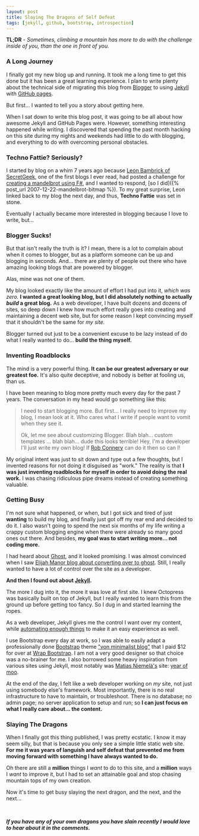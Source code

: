 ```yaml
---
layout: post
title: Slaying The Dragons of Self Defeat
tags: [jekyll, github, bootstrap, introspection]
---
```


**TL;DR** - *Sometimes, climbing a mountain has more to do with the challenge inside of you, than the one in front of you.*

### A Long Journey

I finally got my new blog up and running. It took me a long time to get this done
but it has been a great learning experience. I plan to write plenty about the technical side of migrating this blog
from [Blogger][1] to using [Jekyll][2] with [GitHub pages][3].

But first... I wanted to tell you a story about getting here.

When I sat down to write this blog post, it was going to be all about how awesome Jekyll and GitHub Pages were. However,
something interesting happened while writing. I discovered that spending the past month hacking on this site
during my nights and weekends had little to do with blogging, and everything to do with overcoming personal obstacles.

### Techno Fattie? Seriously?

I started by blog on a whim 7 years ago because [Leon Bambrick of SecretGeek](http://secretgeek.net/), one of the first
blogs I ever read, had posted a challenge for [creating a mandelbrot using F#](http://secretgeek.net/f_mandel.asp), and
I wanted to respond, [so I did]({% post_url 2007-12-22-mandelbrot-bitmap %}). To my great surprise, Leon linked back to
my blog the next day, and thus, **Techno Fattie** was set in stone.

Eventually I actually became more interested in blogging because I love to write, but...

### Blogger Sucks!

But that isn't really the truth is it? I mean, there is a lot to complain about when it comes to
blogger, but as a platform someone can be up and blogging in seconds. And... there are plenty of
people out there who have amazing looking blogs that are powered by blogger.

Alas, mine was not one of them.

My blog looked exactly like the amount of effort I had put into it, *which was zero.*
**I wanted a great looking blog, but I did absolutely nothing to actually *build* a great blog.**
As a web developer, I have built dozens and dozens of sites, so deep down I knew how much effort really
goes into creating and maintaining a decent web site, but for some reason I kept convincing myself that it
shouldn't be the same for *my site.*

Blogger turned out just to be a convenient excuse to be lazy instead of do what I really wanted to do... **build
the thing myself.**

### Inventing Roadblocks

The mind is a very powerful thing. **It can be our greatest adversary or our greatest foe.** It's also quite deceptive,
and nobody is better at fooling us, than us.

I have been meaning to blog more pretty much every day for the past 7 years. The conversation in my head would go
something like this:

> I need to start blogging more. But first... I really need to improve
> my blog, I mean look at it. Who cares what I write if people want to
> vomit when they see it.
>
> Ok, let me see about customizing Blogger. Blah blah... custom templates
> ... blah blah... dude this looks terrible! Hey, I'm a developer I'll just
> write my own blog! If [Rob Connery](http://www.wekeroad.com/) can do it then
> so can I!

My original intent was just to sit down and type out a few thoughts, but I invented reasons
for not doing it disguised as "work." The reality is that **I was just inventing roadblocks for myself in order to
avoid doing the real work.** I was chasing ridiculous pipe dreams instead of creating something valuable.

### Getting Busy

I'm not sure what happened, or when, but I got sick and tired of just **wanting** to build my blog, and finally
just got off my rear end and decided to do it. I also wasn't going to spend the next six months of my life writing
a crappy custom blogging engine when there were already so many good ones out there. And besides, **my goal was to
start writing more... not coding more.**

I had heard about [Ghost](https://ghost.org/), and it looked promising. I was almost convinced
when I saw [Elijah Manor blog about converting over to ghost](http://www.elijahmanor.com/from-blogger-to-ghost/). Still,
I really wanted to have a lot of control over the site as a developer.

**And then I found out about [Jekyll][2].**

The more I dug into it, the more it was love at first site. I knew Octopress was basically built on top of Jekyll, but
I really wanted to learn this from the ground up before getting too fancy. So I dug in and started learning the ropes.

As a web developer, Jekyll gives me the control I want over my content, while [automating enough things][4] to make it an
easy experience as well.

I use Bootstrap every day at work, so I was able to easily adapt a professionally done
[Bootstrap][5] theme ["von minimalist blog"][7] that I paid $12 for over at [Wrap Bootstrap][5]. I am not a very good designer
so that choice was a no-brainer for me. I also borrowed some heavy inspiration from various sites using Jekyll,
most notably was [Matias Niemelä's](https://twitter.com/yearofmoo) site: [year of moo][8].

At the end of the day, I felt like a web developer working on *my* site, not just using somebody else's framework.
Most importantly, there is no real infrastructure to have to maintain, or troubleshoot. There is no database; no admin
page; no server application to setup and run; so **I can just focus on what I really
care about... the content.**

### Slaying The Dragons

When I finally got this thing published, I was pretty ecstatic. I know it may seem silly, but that is because you only
see a simple little static web site. **For me it was years of languish and self defeat that prevented me from moving
forward with something I have always wanted to do.**

Oh there are still a **million** things I *want* to do to this site, and a **million** ways I *want* to improve it, but
I had to set an attainable goal and stop chasing mountain tops of my own creation.

Now it's time to get busy slaying the next dragon, and the next, and the next...

<br />

***If you have any of your own dragons you have slain recently I would love to hear about it in the comments.***

[1]: https://www.blogger.com/ "Blogger"
[2]: http://jekyllrb.com/ "Jekyll"
[3]: http://pages.github.com/ "GitHub Pages"
[4]: https://github.com/Shopify/liquid "Liquid Templating"
[5]: http://getbootstrap.com/ "Bootstrap"
[6]: https://wrapbootstrap.com/ "Wrap bootstrap"
[7]: https://wrapbootstrap.com/theme/von-minimalist-blog-theme-WB022B0X6 "Von Minimalist Theme"
[8]: http://www.yearofmoo.com/ "year of moo"
[9]: http://octopress.org/ "Octopress"
